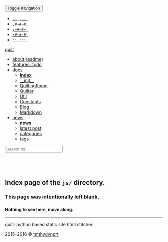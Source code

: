 <!DOCTYPE html>
<html lang="en">
<!--quilted head patch-->
<head>
<meta charset="utf-8"/>
<meta content="ie=edge" http-equiv="X-UA-Compatible"/>
<meta content="width=device-width, initial-scale=1" name="viewport"/>
<!--
~~~~~~~~~~~~~~~~~~~~~~~~~~~~~~~~~~~~~~~~~~~~~~~~~~~~~~~~~~~~~~~~
Page stitched together with quilt:
quilt          : v0.1.1, only-quilt-diffs, 8d9fcf11dbc716cde6963c7c6b4f9b5ccd8bbc4c
url            : some_name.com/js/index.html
quilted on     : 2016-03-05 10:42:20
source branch  : only-quilt-diffs
source hash    : 8d9fcf11dbc716cde6963c7c6b4f9b5ccd8bbc4c
stitching took : 0.012 s
quilt pagevars :
                author : tmthydvnprt
            categories : []
              copydate : 2015&ndash;2016
           copyrighter : tmthydvnprt
                  date : 2016-03-05 10:42:20
           description : blank index page of js directory
             directory : js
          disable_last : disabled
          disable_next : disabled
                domain : some_name.com
                 email : tmthydvnprt@users.noreply.github.com
              keywords : i,n,d,e,x
             last_post : 
            last_title : 
        latestpostlink : latex_support
          markdownlink : /Users/timothydavenport/GitHub/quilt/tests/output/js/index.html
                  name : quilt
             next_post : 
            next_title : 
             page_path : 
          relativepath : ../
                  tags : []
                 title : js directory index
                   url : some_name.com/js/index.html
~~~~~~~~~~~~~~~~~~~~~~~~~~~~~~~~~~~~~~~~~~~~~~~~~~~~~~~~~~~~~~~~
-->
<title>js directory index</title>
<meta content="tmthydvnprt" name="author"/>
<meta content="blank index page of js directory" name="description"/>
<meta content="i,n,d,e,x" name="keywords"/>
<link href="../imgs/favicon.ico" rel="favicon"/>
<link href="../img/icon_60x60.png" rel="apple-touch-icon"/>
<link href="../img/icon_76x76.png" rel="apple-touch-icon" sizes="76x76"/>
<link href="../img/icon_120x120.png" rel="apple-touch-icon" sizes="120x120"/>
<link href="../img/icon_152x152.png" rel="apple-touch-icon" sizes="152x152"/>
<link href="../css/bootstrap_colorful_quilt.css" rel="stylesheet" type="text/css"/></head>
<body>
<!--quilted nav patch-->
<nav class="navbar navbar-default navbar-fixed-top" id="nav">
<div class="container">
<div class="navbar-header">
<button aria-controls="navbar" aria-expanded="false" class="navbar-toggle collapsed" data-target="#navbar" data-toggle="collapse" type="button">
<span class="sr-only">Toggle navigation</span>
<span class="icon-bar"></span>
<span class="icon-bar"></span>
<span class="icon-bar"></span>
</button>
<a alt="home" href="../index.html" title="quilt">
<ul class="logo list-unstyled">
<li><code>,,,,,,,</code></li>
<li><code>;#~#~#;</code></li>
<li><code>;~#~#~;</code></li>
<li><code>;#~#~#;</code></li>
<li><code>'''''''</code></li>
</ul>
</a>
<a alt="home" class="navbar-brand" href="../index.html" title="quilt">quilt</a>
</div>
<div class="navbar-collapse collapse" id="navbar">
<ul class="nav navbar-nav navbar-left">
<li><a alt="about(readme)" href="../readme.html" title="about(readme)">about(readme)</a></li>
<li><a alt="features+todo" href="../features_todo.html" title="features+todo">features+todo</a></li>
<li class="dropdown">
<a alt="docs" class="dropdown-toggle" data-toggle="dropdown" href="../docs/index.html" title="docs">docs<span class="caret"></span></a>
<ul class="dropdown-menu" role="menu">
<li><a alt="index" href="../docs/index.html" title="index"><strong>index</strong></a></li>
<li><a alt="__init__" href="../docs/__init__.html" title="__init__">__init__</a></li>
<li><a alt="QuiltingRoom" href="../docs/QuiltingRoom.html" title="QuiltingRoom">QuiltingRoom</a></li>
<li><a alt="Quilter" href="../docs/Quilter.html" title="Quilter">Quilter</a></li>
<li><a alt="Util" href="../docs/Util.html" title="Util">Util</a></li>
<li><a alt="Constants" href="../docs/Constants.html" title="Constants">Constants</a></li>
<li><a alt="Blog" href="../docs/Blog.html" title="Blog">Blog</a></li>
<li><a alt="Markdown" href="../docs/Markdown.html" title="Markdown">Markdown</a></li>
</ul>
</li>
<li class="dropdown">
<a alt="news" class="dropdown-toggle" data-toggle="dropdown" href="../news/index.html" title="news">news<span class="caret"></span></a>
<ul class="dropdown-menu" role="menu">
<li><a alt="news" href="../news/index.html" title="news"><strong>news</strong></a></li>
<li><a alt="latest post" href="../news/latex_support.html" title="latest post">latest post</a></li>
<li><a alt="categories" href="../news/categories/index.html" title="categories">categories</a></li>
<li><a alt="tags" href="../news/tags/index.html" title="tags">tags</a></li>
</ul>
</li>
</ul>
</div>
<div class="nav-search">
<form class="search navbar-form">
<input class="form-control typeahead" placeholder="Search for..." type="text"/>
</form>
</div>
</div>
</nav>
<!--quilted page patch-->
<div class="container text-center" id="page">
<h2><br/></h2>
<h2>Index page of the <code>js/</code> directory.</h2>
<h3>This page was intentionally left blank.</h3>
<h3><small>Nothing to see here, move along.</small></h3>
</div>
<!--quilted footer patch-->
<footer id="footer">
<div class="container">
<hr/>
<div class="clearfix">
<p class="pull-left">quilt: python based static site html stitcher.</p>
<p class="pull-right">2015&ndash;2016 &copy; <a alt="tmthydvnprt" href="#" title="tmthydvnprt">tmthydvnprt</a></p>
</div>
</div>
</footer>
<!--quilted scripts patch-->
<script id="scripts" rel="javascript" type="text/javascript">
pagevars = { "author":"tmthydvnprt", "categories":"[]", "copydate":"2015&ndash;2016", "copyrighter":"tmthydvnprt", "date":"2016-03-05 10:42:20", "description":"blank index page of js directory", "directory":"js", "disable_last":"disabled", "disable_next":"disabled", "domain":"some_name.com", "email":"tmthydvnprt@users.noreply.github.com", "keywords":"i,n,d,e,x", "last_post":"", "last_title":"", "latestpostlink":"latex_support", "markdownlink":"/Users/timothydavenport/GitHub/quilt/tests/output/js/index.html", "name":"quilt", "next_post":"", "next_title":"", "page_path":"", "relativepath":"../", "tags":"[]", "title":"js directory index", "url":"some_name.com/js/index.html" };
</script>
<script rel="javascript" src="../js/jquery-1.11.2.min_bootstrap.min_typeahead.bundle.min_quilt.js" type="text/javascript"></script>
<script rel="javascript" type="text/x-mathjax-config">MathJax.Hub.Config({ showMathMenu:false, imageFont:null, MathEvents:{ hover:256 }, jax:["input/TeX","output/HTML-CSS", "output/CommonHTML"], extensions:["tex2jax.js", "CHTML-preview.js"], TeX:{ extensions:["AMSmath.js", "AMSsymbols.js", "noErrors.js", "noUndefined.js", "cancel.js"], autoNumber:"AMS" } });</script>
<script rel="javascript" src="https://cdn.mathjax.org/mathjax/latest/MathJax.js?config=TeX-AMS_HTML-full" type="text/javascript"></script>
<script rel="javascript" src="../js/mathjax/MathJax.js?config=TeX-AMS_HTML-full" type="text/javascript"></script>
</body>
</html>
